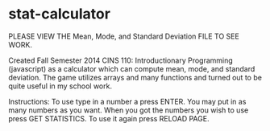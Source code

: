# stat-calculator

PLEASE VIEW THE Mean, Mode, and Standard Deviation FILE TO SEE WORK.

Created Fall Semester 2014 CINS 110: Introductionary Programming (javascript) as a calculator which 
can compute mean, mode, and standard deviation. The game utilizes arrays and many functions and turned
out to be quite useful in my school work. 

Instructions:
To use type in a number a press ENTER. You may put in as many numbers as you want. When you got the numbers
you wish to use press GET STATISTICS. To use it again press RELOAD PAGE.


